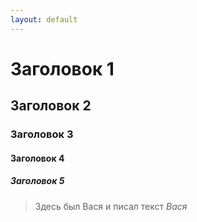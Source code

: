 ```yaml
---
layout: default
---
```


# Заголовок 1

## Заголовок 2

### Заголовок 3

#### Заголовок 4

##### Заголовок 5

> Здесь был Вася и писал текст _Вася_